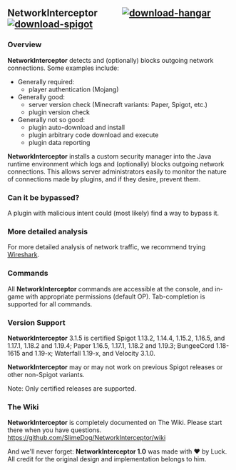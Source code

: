 ## NetworkInterceptor &nbsp; &nbsp; &nbsp; &nbsp; &nbsp; <a href="https://hangar.papermc.io/SlimeDog/NetworkInterceptor">![download-hangar](https://user-images.githubusercontent.com/17748923/227314671-471467da-7bf9-4186-ac1b-94332b62c796.png)</a> <a href="https://www.spigotmc.org/resources/53351/">![download-spigot](https://user-images.githubusercontent.com/17748923/227314677-6cf2244d-aaa1-4366-85d7-3d92c8834360.png)</a>

### Overview
**NetworkInterceptor** detects and (optionally) blocks outgoing network connections. Some examples include:
* Generally required:
  * player authentication (Mojang)
* Generally good:
  * server version check (Minecraft variants: Paper, Spigot, etc.)
  * plugin version check
* Generally not so good:
  * plugin auto-download and install
  * plugin arbitrary code download and execute
  * plugin data reporting

**NetworkInterceptor** installs a custom security manager into the Java runtime environment which logs and (optionally) blocks outgoing network connections.
This allows server administrators easily to monitor the nature of connections made by plugins, and if they desire, prevent them.

### Can it be bypassed?
A plugin with malicious intent could (most likely) find a way to bypass it.

### More detailed analysis
For more detailed analysis of network traffic, we recommend trying [Wireshark](https://www.wireshark.org/).

### Commands
All **NetworkInterceptor** commands are accessible at the console, and in-game with appropriate permissions (default OP). Tab-completion is supported for all commands.

### Version Support
**NetworkInterceptor** 3.1.5 is certified Spigot 1.13.2, 1.14.4, 1.15.2, 1.16.5, and 1.17.1, 1.18.2 and 1.19.4; Paper 1.16.5, 1.17.1, 1.18.2 and 1.19.3; BungeeCord 1.18-1615 and 1.19-x; Waterfall 1.19-x, and Velocity 3.1.0.

**NetworkInterceptor** may or may not work on previous Spigot releases or other non-Spigot variants.

Note: Only certified releases are supported.

### The Wiki
**NetworkInterceptor** is completely documented on The Wiki. Please start there when you have questions.
https://github.com/SlimeDog/NetworkInterceptor/wiki

And we'll never forget: **NetworkInterceptor 1.0** was made with ❤️ by Luck. All credit for the original design and implementation belongs to him.
